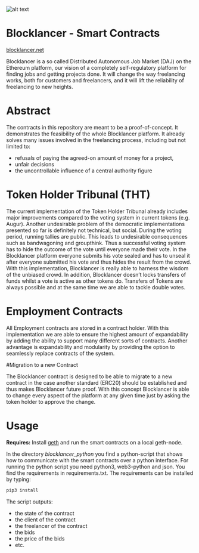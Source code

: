 ![alt text](http://i.imgur.com/5jgMxke.png "Lancer Token")

# Blocklancer - Smart Contracts
[blocklancer.net](http://blocklancer.net)

Blocklancer is a so called Distributed Autonomous Job Market (DAJ) on the Ethereum platform, our vision of a completely self-regulatory platform for finding jobs and getting projects done. It will change the way freelancing works, both for customers and freelancers, and it will lift the reliability of freelancing to new heights.
  
# Abstract
The contracts in this repository are meant to be a proof-of-concept. It demonstrates the feasibility of the whole Blocklancer platform. It already solves many issues involved in the freelancing process, including but not limited to: 

  - refusals of paying the agreed-on amount of money for a project,
  - unfair decisions
  - the uncontrollable influence of a central authority figure

# Token Holder Tribunal (THT)
  
The current implementation of the Token Holder Tribunal already includes major improvements compared to the voting system in current tokens (e.g. Augur). Another undesirable problem of the democratic implementations presented so far is definitely not technical, but social. During the voting period, running tallies are public. This leads to undesirable consequences such as bandwagoning and groupthink. Thus a successful voting system has to hide the outcome of the vote until everyone made their vote. In the Blocklancer platform everyone submits his vote sealed and has to unseal it after everyone submitted his vote and thus hides the result from the crowd. With this implementation, Blocklancer is really able to harness the wisdom of the unbiased crowd. In addition, Blocklancer doesn’t locks transfers of funds whilst a vote is active as other tokens do. Transfers of Tokens are always possible and at the same time we are able to tackle double votes.

# Employment Contracts

All Employment contracts are stored in a contract holder. With this implementation we are able to ensure the highest amount of expandability by adding the ability to support many different sorts of contracts. Another advantage is expandability and modularity by providing the option to seamlessly replace contracts of the system.

#Migration to a new Contract

The Blocklancer contract is designed to be able to migrate to a new contract in the case another standard (ERC20) should be established and thus makes Blocklancer future proof. With this concept Blocklancer is able to change every aspect of the platform at any given time just by asking the token holder to approve the change.

# Usage
**Requires:** Install [geth](https://github.com/ethereum/go-ethereum/wiki/geth) and run the smart contracts on a local geth-node.

In the directory *blocklancer_python* you find a python-script that shows how to communicate with the smart contracts over a python interface. For running the python script you need python3, web3-python and json. You find the requirements in requirements.txt. The requirements can be installed by typing: 

```sh
pip3 install 
```

The script outputs: 

- the state of the contract
- the client of the contract
- the freelancer of the contract
- the bids
- the price of the bids
- etc.



